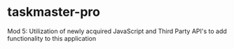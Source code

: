 # taskmaster-pro
Mod 5: Utilization of newly acquired JavaScript and Third Party API's to add functionality to this application
